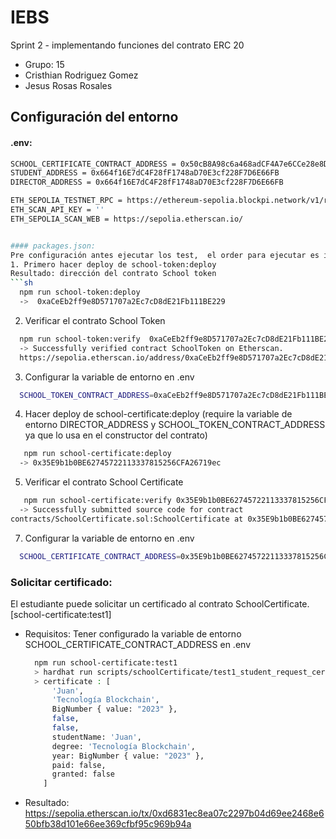 # IEBS

Sprint 2 - implementando funciones del contrato ERC 20
- Grupo: 15
- Cristhian Rodriguez Gomez
- Jesus Rosas Rosales


## Configuración del entorno
#### .env:
```sh
SCHOOL_CERTIFICATE_CONTRACT_ADDRESS = 0x50cB8A98c6a468adCF4A7e6CCe28e8DebA34D3F3 ('TOBE CONFIGURED AFTER run script school-certificate:deploy')
STUDENT_ADDRESS = 0x664f16E7dC4F28fF1748aD70E3cf228F7D6E66FB
DIRECTOR_ADDRESS = 0x664f16E7dC4F28fF1748aD70E3cf228F7D6E66FB

ETH_SEPOLIA_TESTNET_RPC = https://ethereum-sepolia.blockpi.network/v1/rpc/public
ETH_SCAN_API_KEY = ''
ETH_SEPOLIA_SCAN_WEB = https://sepolia.etherscan.io/


#### packages.json:
Pre configuración antes ejecutar los test,  el order para ejecutar es importante (Ya que SchoolCertificate depende de SchoolGrades ): 
1. Primero hacer deploy de school-token:deploy 
Resultado: dirección del contrato School token
```sh
  npm run school-token:deploy
  ->  0xaCeEb2ff9e8D571707a2Ec7cD8dE21Fb111BE229
```

2. Verificar el contrato School Token
```sh
  npm run school-token:verify  0xaCeEb2ff9e8D571707a2Ec7cD8dE21Fb111BE229
  -> Successfully verified contract SchoolToken on Etherscan.
  https://sepolia.etherscan.io/address/0xaCeEb2ff9e8D571707a2Ec7cD8dE21Fb111BE229#code
```

3. Configurar la variable de entorno en .env
```sh
  SCHOOL_TOKEN_CONTRACT_ADDRESS=0xaCeEb2ff9e8D571707a2Ec7cD8dE21Fb111BE229
```
4. Hacer deploy de school-certificate:deploy (require la variable de entorno DIRECTOR_ADDRESS y SCHOOL_TOKEN_CONTRACT_ADDRESS  ya que lo usa en el constructor del contrato)
```sh
   npm run school-certificate:deploy
  -> 0x35E9b1b0BE62745722113337815256CFA26719ec
```
5. Verificar el contrato School Certificate
```sh
   npm run school-certificate:verify 0x35E9b1b0BE62745722113337815256CFA26719ec "0xF7491DcDba69fD5419f7d6fd7dc63B5a65c9DD87" "0xaCeEb2ff9e8D571707a2Ec7cD8dE21Fb111BE229"
  -> Successfully submitted source code for contract
contracts/SchoolCertificate.sol:SchoolCertificate at 0x35E9b1b0BE62745722113337815256CFA26719ec
```
7. Configurar la variable de entorno en .env
```sh
  SCHOOL_CERTIFICATE_CONTRACT_ADDRESS=0x35E9b1b0BE62745722113337815256CFA26719ec
```



  ### Solicitar certificado: 
  El estudiante puede solicitar un certificado al contrato SchoolCertificate. [school-certificate:test1]
  
  - Requisitos: Tener configurado la variable de entorno SCHOOL_CERTIFICATE_CONTRACT_ADDRESS en .env
    ```sh
      npm run school-certificate:test1 
      > hardhat run scripts/schoolCertificate/test1_student_request_certificate.ts --network ethereum_sepolia_testnet_as_student
      > certificate : [
          'Juan',
          'Tecnología Blockchain',
          BigNumber { value: "2023" },
          false,
          false,
          studentName: 'Juan',
          degree: 'Tecnología Blockchain',
          year: BigNumber { value: "2023" },
          paid: false,
          granted: false
        ]
    ```
  - Resultado: https://sepolia.etherscan.io/tx/0xd6831ec8ea07c2297b04d69ee2468e650bfb38d101e66ee369cfbf95c969b94a




